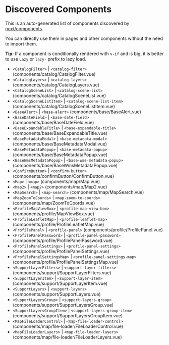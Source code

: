 # Discovered Components

This is an auto-generated list of components discovered by [nuxt/components](https://github.com/nuxt/components).

You can directly use them in pages and other components without the need to import them.

**Tip:** If a component is conditionally rendered with `v-if` and is big, it is better to use `Lazy` or `lazy-` prefix to lazy load.

- `<CatalogFilter>` | `<catalog-filter>` (components/catalog/CatalogFilter.vue)
- `<CatalogLayers>` | `<catalog-layers>` (components/catalog/CatalogLayers.vue)
- `<CatalogSceneList>` | `<catalog-scene-list>` (components/catalog/CatalogSceneList.vue)
- `<CatalogSceneListItem>` | `<catalog-scene-list-item>` (components/catalog/CatalogSceneListItem.vue)
- `<BaseAlert>` | `<base-alert>` (components/base/BaseAlert.vue)
- `<BaseDateField>` | `<base-date-field>` (components/base/BaseDateField.vue)
- `<BaseExpandableTitle>` | `<base-expandable-title>` (components/base/BaseExpandableTitle.vue)
- `<BaseMetadataModal>` | `<base-metadata-modal>` (components/base/BaseMetadataModal.vue)
- `<BaseMetadataPopup>` | `<base-metadata-popup>` (components/base/BaseMetadataPopup.vue)
- `<BaseWmsMetadataPopup>` | `<base-wms-metadata-popup>` (components/base/BaseWmsMetadataPopup.vue)
- `<ConfirmButton>` | `<confirm-button>` (components/confirmButton/ConfirmButton.vue)
- `<Map>` | `<map>` (components/map/Map.vue)
- `<Map2>` | `<map2>` (components/map/Map2.vue)
- `<MapSearch>` | `<map-search>` (components/map/MapSearch.vue)
- `<MapZoomToCoords>` | `<map-zoom-to-coords>` (components/map/ZoomToCoords.vue)
- `<ProfileMapViewBox>` | `<profile-map-view-box>` (components/profile/MapViewBox.vue)
- `<ProfileLeafletMap>` | `<profile-leaflet-map>` (components/profile/ProfileLeafletMap.vue)
- `<ProfilePanel>` | `<profile-panel>` (components/profile/ProfilePanel.vue)
- `<ProfilePanelPassword>` | `<profile-panel-password>` (components/profile/ProfilePanelPassword.vue)
- `<ProfilePanelSettings>` | `<profile-panel-settings>` (components/profile/ProfilePanelSettings.vue)
- `<ProfilePanelSettingsMap>` | `<profile-panel-settings-map>` (components/profile/ProfilePanelSettingsMap.vue)
- `<SupportLayerFilters>` | `<support-layer-filters>` (components/support/SupportLayerFilters.vue)
- `<SupportLayerItem>` | `<support-layer-item>` (components/support/SupportLayerItem.vue)
- `<SupportLayers>` | `<support-layers>` (components/support/SupportLayers.vue)
- `<SupportLayersGroup>` | `<support-layers-group>` (components/support/SupportLayersGroup.vue)
- `<SupportLayersGroupItem>` | `<support-layers-group-item>` (components/support/SupportLayersGroupItem.vue)
- `<MapFileLoaderControl>` | `<map-file-loader-control>` (components/map/file-loader/FileLoaderControl.vue)
- `<MapFileLoaderLayers>` | `<map-file-loader-layers>` (components/map/file-loader/FileLoaderLayers.vue)
